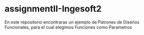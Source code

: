 # assignmentII-Ingesoft2
En este repositorio encontraras un ejemplo de Patrones de Diseños Funcionales, para el cual elegimos Funciones como Parametros 